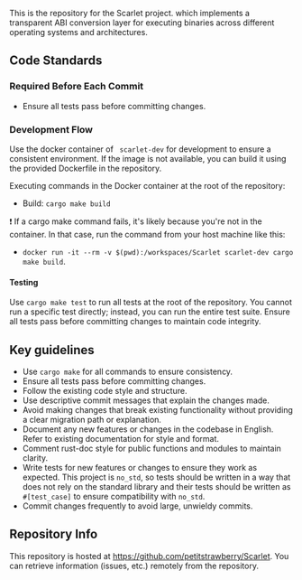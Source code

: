 This is the repository for the Scarlet project. 
which implements a transparent ABI conversion layer for executing binaries across different operating systems and architectures.

## Code Standards

### Required Before Each Commit
- Ensure all tests pass before committing changes.

### Development Flow
Use the docker container of ` scarlet-dev` for development to ensure a consistent environment.
If the image is not available, you can build it using the provided Dockerfile in the repository.

Executing commands in the Docker container at the root of the repository:
- Build: `cargo make build`

❗️ If a cargo make command fails, it's likely because you're not in the container. In that case, run the command from your host machine like this: 
- `docker run -it --rm -v $(pwd):/workspaces/Scarlet scarlet-dev cargo make build`.

#### Testing
Use `cargo make test` to run all tests at the root of the repository.
You cannot run a specific test directly; instead, you can run the entire test suite.
Ensure all tests pass before committing changes to maintain code integrity.

## Key guidelines
- Use `cargo make` for all commands to ensure consistency.
- Ensure all tests pass before committing changes.
- Follow the existing code style and structure.
- Use descriptive commit messages that explain the changes made.
- Avoid making changes that break existing functionality without providing a clear migration path or explanation.
- Document any new features or changes in the codebase in English. Refer to existing documentation for style and format.
- Comment rust-doc style for public functions and modules to maintain clarity.
- Write tests for new features or changes to ensure they work as expected. This project is `no_std`, so tests should be written in a way that does not rely on the standard library and their tests should be written as `#[test_case]` to ensure compatibility with `no_std`.
- Commit changes frequently to avoid large, unwieldy commits.

## Repository Info
This repository is hosted at https://github.com/petitstrawberry/Scarlet. You can retrieve information (issues, etc.) remotely from the repository.
